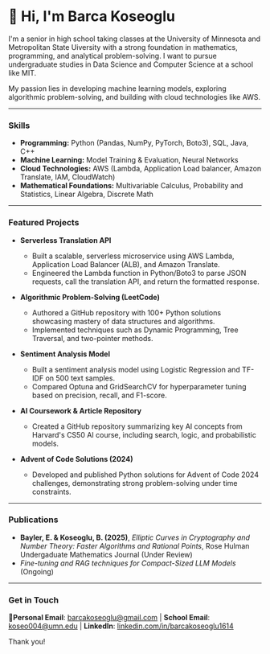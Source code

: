 # 👋 Hi, I'm Barca Koseoglu

I'm a senior in high school taking classes at the University of Minnesota and Metropolitan State Uiversity with a strong foundation in mathematics, programming, and analytical problem-solving. I want to pursue undergraduate studies in Data Science and Computer Science at a school like MIT.

My passion lies in developing machine learning models, exploring algorithmic problem-solving, and building with cloud technologies like AWS.

---

### Skills

* **Programming:** Python (Pandas, NumPy, PyTorch, Boto3), SQL, Java, C++
* **Machine Learning:** Model Training & Evaluation, Neural Networks
* **Cloud Technologies:** AWS (Lambda, Application Load balancer, Amazon Translate, IAM, CloudWatch)
* **Mathematical Foundations:** Multivariable Calculus, Probability and Statistics, Linear Algebra, Discrete Math

---

### Featured Projects

* **Serverless Translation API**
    * Built a scalable, serverless microservice using AWS Lambda, Application Load Balancer (ALB), and Amazon Translate.
    * Engineered the Lambda function in Python/Boto3 to parse JSON requests, call the translation API, and return the formatted response.

* **Algorithmic Problem-Solving (LeetCode)**
    * Authored a GitHub repository with 100+ Python solutions showcasing mastery of data structures and algorithms.
    * Implemented techniques such as Dynamic Programming, Tree Traversal, and two-pointer methods.

* **Sentiment Analysis Model**
    * Built a sentiment analysis model using Logistic Regression and TF-IDF on 500 text samples.
    * Compared Optuna and GridSearchCV for hyperparameter tuning based on precision, recall, and F1-score.

* **AI Coursework & Article Repository**
    * Created a GitHub repository summarizing key AI concepts from Harvard's CS50 AI course, including search, logic, and probabilistic models.

* **Advent of Code Solutions (2024)**
    * Developed and published Python solutions for Advent of Code 2024 challenges, demonstrating strong problem-solving under time constraints.

---

### Publications

* **Bayler, E. & Koseoglu, B. (2025)**, *Elliptic Curves in Cryptography and Number Theory: Faster Algorithms and Rational Points*, Rose Hulman Undergaduate Mathematics Journal (Under Review)
* *Fine-tuning and RAG techniques for Compact-Sized LLM Models* (Ongoing)

---

### Get in Touch

**📧Personal Email**: [barcakoseoglu@gmail.com](mailto:barcakoseoglu@gmail.com) | **School Email**: [koseo004@umn.edu](mailto:koseo004@umn.edu) | **LinkedIn**: [linkedin.com/in/barcakoseoglu1614](https://www.linkedin.com/in/barcakoseoglu1614)

Thank you!

